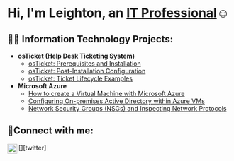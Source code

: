 <h1>Hi, I'm Leighton, an <a href="https://www.linkedin.com/in/leighton-draggon-ii-79848aa5/">IT Professional</a>☺</h1>

<h2>👨‍💻 Information Technology Projects:</h2>

- <b>osTicket (Help Desk Ticketing System)</b>
  - [osTicket: Prerequisites and Installation](https://github.com/leightondraggonII/osticket-prereqs)
  - [osTicket: Post-Installation Configuration](https://github.com/leightondraggonII/osticket-postinstallconfig)
  - [osTicket: Ticket Lifecycle Examples](https://github.com/leightondraggonII/osticket-lifecycle)
- <b>Microsoft Azure</b>
  - [How to create a Virtual Machine with Microsoft Azure](https://github.com/leightondraggonII/Microsoft-Azure-Virtual-Machine-Creation-and-Connection)
  - [Configuring On-premises Active Directory within Azure VMs](https://github.com/leightondraggonII/AzureVM-ActiveDirectoryConfig)
  - [Network Security Groups (NSGs) and Inspecting Network Protocols](https://github.com/leightondraggonII/AzureVM-NetworkSecurityGroups-Traffic)

<h2>🤳Connect with me:</h2>

[<img align="left" alt="Josh | Twitter" width="22px" src="https://cdn.jsdelivr.net/npm/simple-icons@v3/icons/twitter.svg" />][twitter]


[linkedin]: [https://linkedin.com/in/Josh](https://www.linkedin.com/in/leighton-draggon-ii-79848aa5/)
